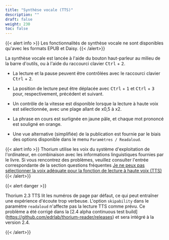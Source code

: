 ```yaml
---
title: "Synthèse vocale (TTS)"
description: ""
draft: false
weight: 230
toc: false
---
```


{{< alert info >}}
Les fonctionnalités de synthèse vocale ne sont disponibles qu'avec les formats EPUB et Daisy. 
{{< /alert>}}

La synthèse vocale est lancée à l'aide du bouton haut-parleur au milieu de la 
barre d'outils, ou à l'aide du raccourci clavier <kbd>Ctrl</kbd> + <kbd>2</kbd>.

* La lecture et la pause peuvent être contrôlées avec le raccourci clavier 
<kbd>Ctrl</kbd> + <kbd>2</kbd>.

* La position de lecture peut être déplacée avec <kbd>Ctrl</kbd> + <kbd>1</kbd> 
et <kbd>Ctrl</kbd> + <kbd>3</kbd> pour, respectivement, précédent et suivant.

* Un contrôle de la vitesse est disponible lorsque la lecture à haute voix 
est sélectionnée, avec une plage allant de x0,5 à x2.

* La phrase en cours est surlignée en jaune pâle, et chaque mot prononcé est 
souligné en orange.

* Une vue alternative (simplifiée) de la publication est fournie par le biais 
des options disponible dans le menu `Paramètres / Readaloud`.

{{< alert info >}}
Thorium utilise les voix du système d'exploitation de l'ordinateur, en combinaison avec les informations linguistiques fournies par le livre. Si vous rencontrez des problèmes, veuillez consulter l'entrée correspondante de la section questions fréquentes [Je ne peux pas sélectionner la voix adéquate pour la fonction de lecture à haute voix (TTS)](/docs/400_ressources/430_faq#TTSvoicesFR)
{{< /alert>}}


{{< alert danger >}}

Thorium 2.3 TTS lit les numéros de page par défaut, ce qui peut entraîner une expérience d'écoute trop verbeuse. L'option `skipability` dans le paramètre `readaloud` n'affecte pas la lecture TTS comme prévu. Ce problème a été corrigé dans la [2.4 alpha continuous test build] (https://github.com/edrlab/thorium-reader/releases) et sera intégré à la version 2.4.

{{< /alert>}}